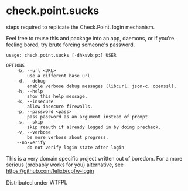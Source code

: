 check.point.sucks
=================

steps required to replicate the Check.Point. login
mechanism.

Feel free to reuse this and package into an app,
daemons, or if you're feeling bored, try brute
forcing someone's password.

```
usage: check.point.sucks [-dhksvb:p:] USER

OPTIONS
	-b, --url <URL>
		use a different base url.
	-d, --debug
		enable verbose debug messages (libcurl, json-c, openssl).
	-h, --help
		show this help message.
	-k, --insecure
		allow insecure firewalls.
	-p, --password <pass>
		pass password as an argument instead of prompt.
	-s, --skip
		skip reauth if already logged in by doing precheck.
	-v, --verbose
		be more verbose about progress.
	--no-verify
		do not verify login state after login
```

This is a very domain specific project written out
of boredom. For a more serious (probably works for you)
alternative, see https://github.com/felixb/cpfw-login

Distributed under <a href="http://www.wtfpl.net/"><img
src="http://www.wtfpl.net/wp-content/uploads/2012/12/wtfpl-badge-4.png"
width="80" height="15" alt="WTFPL" /></a>
